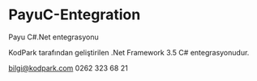 PayuC-Entegration
=================

Payu C#.Net entegrasyonu

KodPark tarafından geliştirilen .Net Framework 3.5 C# entegrasyonudur.

bilgi@kodpark.com
0262 323 68 21
